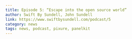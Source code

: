 ```yaml
---
title: Episode 5: “Escape into the open source world”
author: Swift By Sundell, John Sundell
link: https://www.swiftbysundell.com/podcast/5
category: news
tags: news, podcast, pixure, panelkit
---
```

